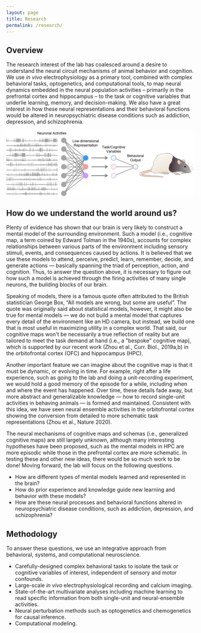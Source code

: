 ```yaml
---
layout: page
title: Research
permalink: /research/
---
```

## Overview
The research interest of the lab has coalesced around a desire to understand the neural circuit mechanisms of animal behavior and cognition. We use *in vivo* electrophysiology as a primary tool, combined with complex behavioral tasks, optogenetics, and computational tools, to map neural dynamics embedded in the neural population activities – primarily in the prefrontal cortex and hippocampus – to the task or cognitive variables that underlie learning, memory, and decision-making. We also have a great interest in how these neural representations and their behavioral functions would be altered in neuropsychiatric disease conditions such as addiction, depression, and schizophrenia.


<p align="left">
  <img width="800" src="/assets/methodology.png">
</p>

## How do we understand the world around us? 
Plenty of evidence has shown that our brain is very likely to construct a mental model of the surrounding environment. Such a model (i.e., cognitive map, a term coined by Edward Tolman in the 1940s), accounts for complex relationships between various parts of the environment including sensory stimuli, events, and consequences caused by actions. It is believed that we use these models to attend, perceive, predict, learn, remember, decide, and generate actions — basically spanning the triad of perception, action, and cognition. Thus, to answer the question above, it is necessary to figure out how such a model is achieved through the firing activities of many single neurons, the building blocks of our brain. 

Speaking of models, there is a famous quote often attributed to the British statistician George Box, “All models are wrong, but some are useful”. The quote was originally said about statistical models, however, it might also be true for mental models — we do not build a mental model that captures every detail of the environment like an HD camera, but instead, we build one that is most useful in maximizing utility in a complex world. That said, our cognitive maps won't be necessarily a true reflection of reality but are tailored to meet the task demand at hand (i.e., a "bespoke" cognitive map), which is supported by our recent work (Zhou et al., Curr. Biol., 2019a,b) in the orbitofrontal cortex (OFC) and hippocampus (HPC). 

Another important feature we can imagine about the cognitive map is that it must be dynamic, or evolving in time. For example, right after a life experience, such as going to the lab and doing a unit-recording experiment, we would hold a good memory of the episode for a while, including when and where the event has happened. Over time, these details fade away, but more abstract and generalizable knowledge — how to record single-unit activities in behaving animals — is formed and maintained. Consistent with this idea, we have seen neural ensemble activities in the orbitofrontal cortex showing the conversion from detailed to more schematic task representations (Zhou et al., Nature 2020). 

The neural mechanisms of cognitive maps and schemas (i.e., generalized cognitive maps) are still largely unknown, although many interesting hypotheses have been proposed, such as the mental models in HPC are more episodic while those in the prefrontal cortex are more schematic. In testing these and other new ideas, there would be so much work to be done! Moving forward, the lab will focus on the following questions.

* How are different types of mental models learned and represented in the brain?
* How do prior experience and knowledge guide new learning and behavior with these models?
* How are these neural processes and behavioral functions altered in neuropsychiatric disease conditions, such as addiction, depression, and schizophrenia?

## Methodology

To answer these questions, we use an integrative approach from behavioral, systems, and computational neuroscience. 

* Carefully-designed complex behavioral tasks to isolate the task or cognitive variables of interest, independent of sensory and motor confounds.
* Large-scale *in vivo* electrophysiological recording and calcium imaging.
* State-of-the-art multivariate analyses including machine learning to read specific information from both single-unit and neural-ensemble activities.
* Neural perturbation methods such as optogenetics and chemogenetics for causal inference.
* Computational modeling.

